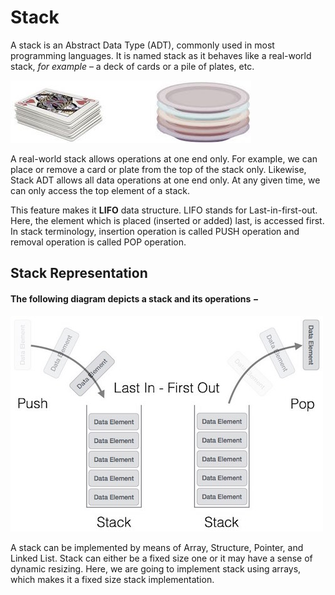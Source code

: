 # Stack

A stack is an Abstract Data Type (ADT), commonly used in most programming languages. It is named stack as it behaves like a real-world stack, _for example_ – a deck of cards or a pile of plates, etc.

![StackExample](img/stack_example.jpg)

A real-world stack allows operations at one end only. For example, we can place or remove a card or plate from the top of the stack only. Likewise, Stack ADT allows all data operations at one end only. At any given time, we can only access the top element of a stack.

This feature makes it **LIFO** data structure. LIFO stands for Last-in-first-out. Here, the element which is placed (inserted or added) last, is accessed first. In stack terminology, insertion operation is called PUSH operation and removal operation is called POP operation.

## Stack Representation

#### The following diagram depicts a stack and its operations −

![StackRepresentation](img/stack_representation.jpg)

A stack can be implemented by means of Array, Structure, Pointer, and Linked List. Stack can either be a fixed size one or it may have a sense of dynamic resizing. Here, we are going to implement stack using arrays, which makes it a fixed size stack implementation.

